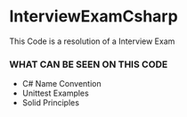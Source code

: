 # InterviewExamCsharp

This Code is a resolution of a Interview Exam

### WHAT CAN BE SEEN ON THIS CODE

<ul>
<li>C# Name Convention</li>
<li>Unittest Examples</li>
<li>Solid Principles</li>
</ul>
